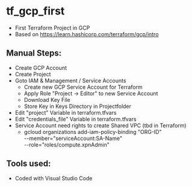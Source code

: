 # tf_gcp_first
- First Terraform Project in GCP
- Based on https://learn.hashicorp.com/terraform/gcp/intro

## Manual Steps:
- Create GCP Account
- Create Project
- Goto IAM & Management / Service Accounts
    - Create new GCP Service Account for Terraform
    - Apply Role "Project -> Editor" to new Service Account
    - Download Key File
    - Store Key in Keys Directory in Projectfolder
- Edit "project" Variable in terraform.tfvars
- Edit "credentials_file" Variable in terraform.tfvars 
- Service Account need rights to create Shared VPC (tbd in Terraform)
    - gcloud organizations add-iam-policy-binding "ORG-ID" \
       --member="serviceAccount:SA-Name" \
       --role="roles/compute.xpnAdmin"

## Tools used:
- Coded with Visual Studio Code